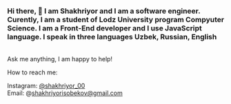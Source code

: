 ### Hi there, 👋 I am Shakhriyor and I am a software engineer.  Curently, I am a student of Lodz University program Compyuter Science. I am a Front-End developer and  I use JavaScript language. I speak in three languages Uzbek, Russian, English
<br />
Ask me anything, I am happy to help!

How to reach me:

Instagram: [@shakhriyor_00](https://instagram.com/shakhriyor_00)
<br />
Email: @shakhriyorisobekov@gmail.com
